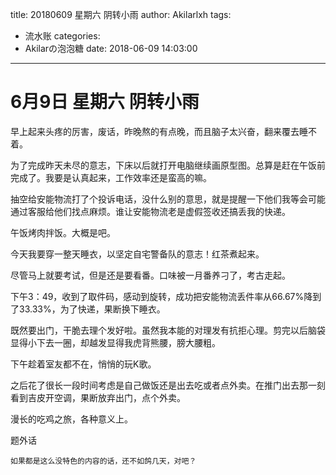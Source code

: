 title: 20180609 星期六 阴转小雨
author: Akilarlxh
tags:
  - 流水账
categories:
  - Akilarの泡泡糖
date: 2018-06-09 14:03:00
---
# 6月9日 星期六 阴转小雨

早上起来头疼的厉害，废话，昨晚熬的有点晚，而且脑子太兴奋，翻来覆去睡不着。

为了完成昨天未尽的意志，下床以后就打开电脑继续画原型图。总算是赶在午饭前完成了。我要是认真起来，工作效率还是蛮高的嘛。

抽空给安能物流打了个投诉电话，没什么别的意思，就是提醒一下他们我等会可能通过客服给他们找点麻烦。谁让安能物流老是虚假签收还搞丢我的快递。

午饭烤肉拌饭。大概是吧。

今天我要穿一整天睡衣，以坚定自宅警备队的意志！红茶煮起来。

尽管马上就要考试，但是还是要看番。口味被一月番养刁了，考古走起。

下午3：49，收到了取件码，感动到旋转，成功把安能物流丢件率从66.67%降到了33.33%，为了快递，果断换下睡衣。

既然要出门，干脆去理个发好啦。虽然我本能的对理发有抗拒心理。剪完以后脑袋显得小下去一圈，却越发显得我虎背熊腰，膀大腰粗。

下午趁着室友都不在，悄悄的玩K歌。

之后花了很长一段时间考虑是自己做饭还是出去吃或者点外卖。在推门出去那一刻看到吉皮开空调，果断放弃出门，点个外卖。

漫长的吃鸡之旅，各种意义上。

题外话
```
如果都是这么没特色的内容的话，还不如鸽几天，对吧？
```